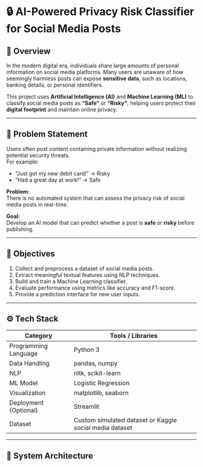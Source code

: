 # 🔒 AI-Powered Privacy Risk Classifier for Social Media Posts

## 📘 Overview
In the modern digital era, individuals share large amounts of personal information on social media platforms. Many users are unaware of how seemingly harmless posts can expose **sensitive data**, such as locations, banking details, or personal identifiers.  

This project uses **Artificial Intelligence (AI)** and **Machine Learning (ML)** to classify social media posts as **“Safe”** or **“Risky”**, helping users protect their **digital footprint** and maintain online privacy.

---

## 🧩 Problem Statement
Users often post content containing private information without realizing potential security threats.  
For example:
- “Just got my new debit card!” → Risky  
- “Had a great day at work!” → Safe  

**Problem:**  
There is no automated system that can assess the privacy risk of social media posts in real-time.

**Goal:**  
Develop an AI model that can predict whether a post is **safe** or **risky** before publishing.

---

## 🎯 Objectives
1. Collect and preprocess a dataset of social media posts.  
2. Extract meaningful textual features using NLP techniques.  
3. Build and train a Machine Learning classifier.  
4. Evaluate performance using metrics like accuracy and F1-score.  
5. Provide a prediction interface for new user inputs.

---

## ⚙️ Tech Stack
| Category | Tools / Libraries |
|-----------|------------------|
| Programming Language | Python 3 |
| Data Handling | pandas, numpy |
| NLP | nltk, scikit-learn |
| ML Model | Logistic Regression |
| Visualization | matplotlib, seaborn |
| Deployment (Optional) | Streamlit |
| Dataset | Custom simulated dataset or Kaggle social media dataset |

---

## 🧠 System Architecture
